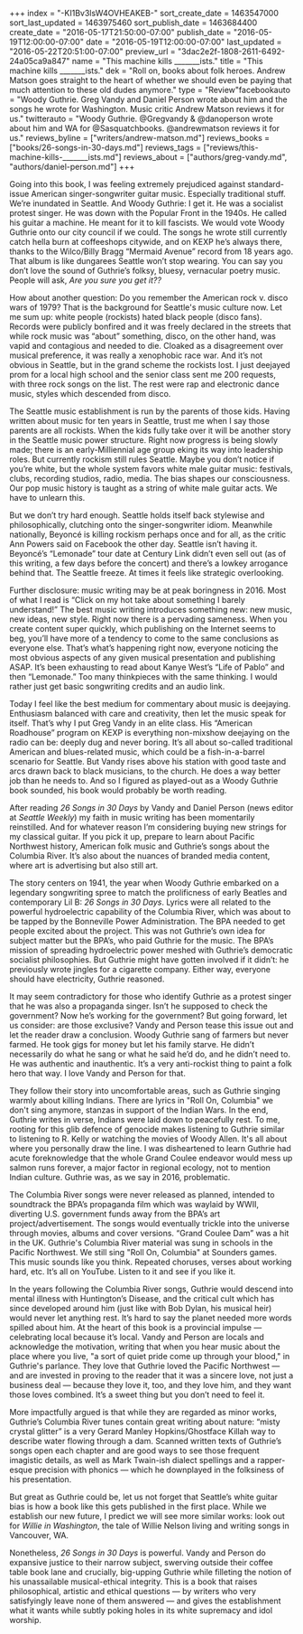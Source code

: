 +++
index = "-KI1Bv3lsW4OVHEAKEB-"
sort_create_date = 1463547000
sort_last_updated = 1463975460
sort_publish_date = 1463684400
create_date = "2016-05-17T21:50:00-07:00"
publish_date = "2016-05-19T12:00:00-07:00"
date = "2016-05-19T12:00:00-07:00"
last_updated = "2016-05-22T20:51:00-07:00"
preview_url = "3dac2e2f-1808-2611-6492-24a05ca9a847"
name = "This machine kills _______ists."
title = "This machine kills _______ists."
dek = "Roll on, books about folk heroes. Andrew Matson goes straight to the heart of whether we should even be paying that much attention to these old dudes anymore."
type = "Review"facebookauto = "Woody Guthrie. Greg Vandy and Daniel Person wrote about him and the songs he wrote for Washington. Music critic Andrew Matson reviews it for us."
twitterauto = "Woody Guthrie. @Gregvandy & @danoperson wrote about him and WA for @Sasquatchbooks. @andrewmatson reviews it for us."
reviews_byline = ["writers/andrew-matson.md"]
reviews_books = ["books/26-songs-in-30-days.md"]
reviews_tags = ["reviews/this-machine-kills-_______ists.md"]
reviews_about = ["authors/greg-vandy.md", "authors/daniel-person.md"]
+++

Going into this book, I was feeling extremely prejudiced against standard-issue American singer-songwriter guitar music. Especially traditional stuff. We’re inundated in Seattle. And Woody Guthrie: I get it. He was a socialist protest singer. He was down with the Popular Front in the 1940s. He called his guitar a machine. He meant for it to kill fascists. We would vote Woody Guthrie onto our city council if we could. The songs he wrote still currently catch hella burn at coffeeshops citywide, and on KEXP he’s always there, thanks to the Wilco/Billy Bragg “Mermaid Avenue” record from 18 years ago. That album is like dungarees Seattle won’t stop wearing. You can say you don’t love the sound of Guthrie’s folksy, bluesy, vernacular poetry music. People will ask, _Are you sure you get it??_

How about another question: Do you remember the American rock v. disco wars of 1979? That is the background for Seattle's music culture now. Let me sum up: white people (rockists) hated black people (disco fans). Records were publicly bonfired and it was freely declared in the streets that while rock music was “about” something, disco, on the other hand, was vapid and contagious and needed to die. Cloaked as a disagreement over musical preference, it was really a xenophobic race war. And it’s not obvious in Seattle, but in the grand scheme the rockists lost. I just deejayed prom for a local high school and the senior class sent me 200 requests, with three rock songs on the list. The rest were rap and electronic dance music, styles which descended from disco.  

The Seattle music establishment is run by the parents of those kids. Having written about music for ten years in Seattle, trust me when I say those parents are all rockists. When the kids fully take over it will be another story in the Seattle music power structure. Right now progress is being slowly made; there is an early-Milliennial age group eking its way into leadership roles. But currently rockism still rules Seattle. Maybe you don’t notice if you’re white, but the whole system favors white male guitar music: festivals, clubs, recording studios, radio, media. The bias shapes our consciousness. Our pop music history is taught as a string of white male guitar acts. We have to unlearn this.

But we don’t try hard enough. Seattle holds itself back stylewise and philosophically, clutching onto the singer-songwriter idiom. Meanwhile nationally, Beyoncé is killing rockism perhaps once and for all, as the critic Ann Powers said on Facebook the other day. Seattle isn’t having it. Beyoncé’s “Lemonade” tour date at Century Link didn’t even sell out (as of this writing, a few days before the concert) and there’s a lowkey arrogance behind that. The Seattle freeze. At times it feels like strategic overlooking. 

Further disclosure: music writing may be at peak boringness in 2016. Most of what I read is “Click on my hot take about something I barely understand!” The best music writing introduces something new: new music, new ideas, new style. Right now there is a pervading sameness. When you create content super quickly, which publishing on the Internet seems to beg, you’ll have more of a tendency to come to the same conclusions as everyone else. That’s what’s happening right now, everyone noticing the most obvious aspects of any given musical presentation and publishing ASAP. It’s been exhausting to read about Kanye West’s “Life of Pablo” and then “Lemonade.” Too many thinkpieces with the same thinking. I would rather just get basic songwriting credits and an audio link.

Today I feel like the best medium for commentary about music is deejaying. Enthusiasm balanced with care and creativity, then let the music speak for itself. That’s why I put Greg Vandy in an elite class. His “American Roadhouse” program on KEXP is everything non-mixshow deejaying on the radio can be: deeply dug and never boring. It’s all about so-called traditional American and blues-related music, which could be a fish-in-a-barrel scenario for Seattle. But Vandy rises above his station with good taste and arcs drawn back to black musicians, to the church. He does a way better job than he needs to. And so I figured as played-out as a Woody Guthrie book sounded, his book would probably be worth reading. 

After reading _26 Songs in 30 Days_ by Vandy and Daniel Person (news editor at _Seattle Weekly_) my faith in music writing has been momentarily reinstilled. And for whatever reason I’m considering buying new strings for my classical guitar. If you pick it up, prepare to learn about Pacific Northwest history, American folk music and Guthrie’s songs about the Columbia River. It’s also about the nuances of branded media content, where art is advertising but also still art.

The story centers on 1941, the year when Woody Guthrie embarked on a legendary songwriting spree to match the prolificness of early Beatles and contemporary Lil B: _26 Songs in 30 Days_. Lyrics were all related to the powerful hydroelectric capability of the Columbia River, which was about to be tapped by the Bonneville Power Administration. The BPA needed to get people excited about the project. This was not Guthrie’s own idea for subject matter but the BPA’s, who paid Guthrie for the music. The BPA’s mission of spreading hydroelectric power meshed with Guthrie’s democratic socialist philosophies. But Guthrie might have gotten involved if it didn’t: he previously wrote jingles for a cigarette company. Either way, everyone should have electricity, Guthrie reasoned. 

It may seem contradictory for those who identify Guthrie as a protest singer that he was also a propaganda singer. Isn’t he supposed to check the government? Now he’s working for the government? But going forward, let us consider: are those exclusive? Vandy and Person tease this issue out and let the reader draw a conclusion. Woody Guthrie sang of farmers but never farmed. He took gigs for money but let his family starve. He didn’t necessarily do what he sang or what he said he’d do, and he didn’t need to. He was authentic and inauthentic. It’s a very anti-rockist thing to paint a folk hero that way. I love Vandy and Person for that. 

They follow their story into uncomfortable areas, such as Guthrie singing warmly about killing Indians. There are lyrics in "Roll On, Columbia" we don't sing anymore, stanzas in support of the Indian Wars. In the end, Guthrie writes in verse, Indians were laid down to peacefully rest. To me, rooting for this glib defence of genocide makes listening to Guthrie similar to listening to R. Kelly or watching the movies of Woody Allen. It's all about where you personally draw the line. I was disheartened to learn Guthrie had acute foreknowledge that the whole Grand Coulee endeavor would mess up salmon runs forever, a major factor in regional ecology, not to mention Indian culture. Guthrie was, as we say in 2016, problematic. 

The Columbia River songs were never released as planned, intended to soundtrack the BPA’s propaganda film which was waylaid by WWII, diverting U.S. government funds away from the BPA’s art project/advertisement. The songs would eventually trickle into the universe through movies, albums and cover versions. “Grand Coulee Dam” was a hit in the UK. Guthrie's Columbia River material was sung in schools in the Pacific Northwest. We still sing "Roll On, Columbia" at Sounders games. This music sounds like you think. Repeated choruses, verses about working hard, etc. It’s all on YouTube. Listen to it and see if you like it. 

In the years following the Columbia River songs, Guthrie would descend into mental illness with Huntington’s Disease, and the critical cult which has since developed around him (just like with Bob Dylan, his musical heir) would never let anything rest. It’s hard to say the planet needed more words spilled about him. At the heart of this book is a provincial impulse  &mdash; celebrating local because it’s local. Vandy and Person are locals and acknowledge the motivation, writing that when you hear music about the place where you live, "a sort of quiet pride come up through your blood," in Guthrie's parlance. They love that Guthrie loved the Pacific Northwest &mdash; and are invested in proving to the reader that it was a sincere love, not just a business deal &mdash; because they love it, too, and they love him, and they want those loves combined. It’s a sweet thing but you don’t need to feel it. 

More impactfully argued is that while they are regarded as minor works, Guthrie’s Columbia River tunes contain great writing about nature: “misty crystal glitter” is a very Gerard Manley Hopkins/Ghostface Killah way to describe water flowing through a dam. Scanned written texts of Guthrie’s songs open each chapter and are good ways to see those frequent imagistic details, as well as Mark Twain-ish dialect spellings and a rapper-esque precision with phonics &mdash; which he downplayed in the folksiness of his presentation. 

But great as Guthrie could be, let us not forget that Seattle’s white guitar bias is how a book like this gets published in the first place. While we establish our new future, I predict we will see more similar works: look out for _Willie in Washington_, the tale of Willie Nelson living and writing songs in Vancouver, WA. 

Nonetheless, _26 Songs in 30 Days_ is powerful. Vandy and Person do expansive justice to their narrow subject, swerving outside their coffee table book lane and crucially, big-upping Guthrie while filleting the notion of his unassailable musical-ethical integrity. This is a book that raises philosophical, artistic and ethical questions &mdash; by writers who very satisfyingly leave none of them answered &mdash; and gives the establishment what it wants while subtly poking holes in its white supremacy and idol worship. 